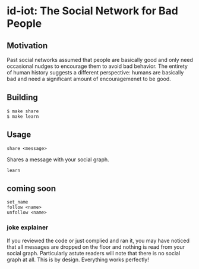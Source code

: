 # id-iot: The Social Network for Bad People

## Motivation

Past social networks assumed that people are basically good and only
need occasional nudges to encourage them to avoid bad behavior. The entirety
of human history suggests a different perspective: humans are basically
bad and need a significant amount of encouragemenet to be good.

## Building

```
$ make share
$ make learn
```
## Usage

```
share <message>
```
Shares a message with your social graph.
```
learn
```


## coming soon

```
set_name
follow <name>
unfollow <name>
```

### joke explainer

If you reviewed the code or just complied and ran it, you may have noticed
that all messages are dropped on the floor and nothing is read from your
social graph. Particularly astute readers will note that there is no social
graph at all. This is by design. Everything works perfectly!
